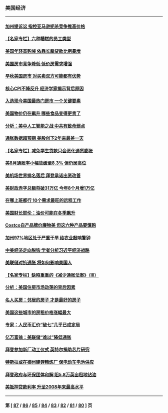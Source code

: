 ### 美国经济
---
#### [加州提诉讼 指控亚马逊扼杀竞争推高价格](../../pages/ncid1078158/n13825186.md) 
#### [【名家专栏】六种糟糕的员工类型](../../pages/ncid1078158/n13824975.md) 
#### [美国年轻首购族 依靠长辈贷款比例暴增](../../pages/ncid1078158/n13824734.md) 
#### [美国房市竞争降低 低价房需求增强](../../pages/ncid1078158/n13824698.md) 
#### [早秋美国房市 对买卖双方可能都有优势](../../pages/ncid1078158/n13824679.md) 
#### [核心CPI不降反升 经济学家揭示背后原因](../../pages/ncid1078158/n13824574.md) 
#### [入选现今美国最热门房市 一个关键要素](../../pages/ncid1078158/n13824650.md) 
#### [美国物价仍在飙升 哪些食品变得更贵了](../../pages/ncid1078158/n13824482.md) 
#### [分析：美中人工智能之战 中共有致命弱点](../../pages/ncid1078158/n13824391.md) 
#### [通胀数据超预期 美股创下2年来最差一天](../../pages/ncid1078158/n13824353.md) 
#### [【名家专栏】减免学生贷款只会恶化通货膨胀](../../pages/ncid1078158/n13824062.md) 
#### [美8月通胀率小幅放缓至8.3% 但仍居高位](../../pages/ncid1078158/n13824139.md) 
#### [美机场世界排名落后 拜登承诺出资改善](../../pages/ncid1078158/n13823411.md) 
#### [美财政赤字总额将破31万亿 今年8个月增1万亿](../../pages/ncid1078158/n13823320.md) 
#### [在哪上班都行 10个需求最旺的远程工作](../../pages/ncid1078158/n13818968.md) 
#### [美国财长耶伦：油价可能在冬季飙升](../../pages/ncid1078158/n13822671.md) 
#### [Costco自产品牌价廉物美 但这六种产品要慎购](../../pages/ncid1078158/n13818935.md) 
#### [加州97%地区处于严重干旱 给农业敲响警钟](../../pages/ncid1078158/n13821995.md) 
#### [中美经济走向脱钩 学者分析习近平经济战略](../../pages/ncid1078158/n13821985.md) 
#### [美联储对抗通胀 将如何影响美国人](../../pages/ncid1078158/n13821984.md) 
#### [【名家专栏】缺陷重重的《减少通胀法案》（III）](../../pages/ncid1078158/n13820967.md) 
#### [分析：美国住房市场动荡的背后因素](../../pages/ncid1078158/n13821249.md) 
#### [名人买房：邻居的房子 才是最好的房子](../../pages/ncid1078158/n13821290.md) 
#### [美国这些城市的房租价格涨幅最大](../../pages/ncid1078158/n13821220.md) 
#### [专家：人民币汇价“破七”几乎已成定局](../../pages/ncid1078158/n13821198.md) 
#### [亿万富翁：美联储“难以”降低通胀](../../pages/ncid1078158/n13821187.md) 
#### [拜登参加新厂动工仪式 英特尔捐助芯片研究](../../pages/ncid1078158/n13821014.md) 
#### [特斯拉或在德州建锂精炼厂 保电动车电池供应](../../pages/ncid1078158/n13821081.md) 
#### [拜登政府与环保团体和解 阻5.8万英亩租地钻油](../../pages/ncid1078158/n13820362.md) 
#### [美抵押贷款利率 升至2008年来最高水平](../../pages/ncid1078158/n13820361.md) 

---
#### 第 [ [87](./87.md) / [86](./86.md) / [85](./85.md) / [84](./84.md) / [83](./83.md) / [82](./82.md) / [81](./81.md) / [80](./80.md) ] 页
